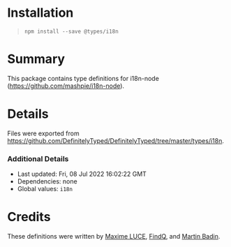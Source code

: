 # Installation
> `npm install --save @types/i18n`

# Summary
This package contains type definitions for i18n-node (https://github.com/mashpie/i18n-node).

# Details
Files were exported from https://github.com/DefinitelyTyped/DefinitelyTyped/tree/master/types/i18n.

### Additional Details
 * Last updated: Fri, 08 Jul 2022 16:02:22 GMT
 * Dependencies: none
 * Global values: `i18n`

# Credits
These definitions were written by [Maxime LUCE](https://github.com/SomaticIT), [FindQ](https://github.com/FindQ), and [Martin Badin](https://github.com/martin-badin).
